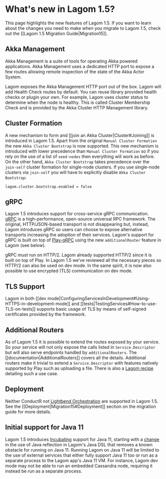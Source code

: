 # What's new in Lagom 1.5?

This page highlights the new features of Lagom 1.5. If you want to learn about the changes you need to make when you migrate to Lagom 1.5, check out the [[Lagom 1.5 Migration Guide|Migration15]].

## Akka Management

Akka Management is a suite of tools for operating Akka powered applications. Akka Management uses a dedicated HTTP port to expose a few routes allowing remote inspection of the state of the Akka Actor System.

Lagom exposes the Akka Management HTTP port out of the box. Lagom will add Health Check routes by default. You can reuse library provided health checks or plugin your own. For example, Lagom uses cluster status to determine when the node is healthy. This is called Cluster Membership Check and is provided by the Akka Cluster HTTP Management library.

## Cluster Formation

A new mechanism to form and [[join an Akka Cluster|Cluster#Joining]] is introduced in Lagom 1.5. Apart from the original `Manual Cluster Formation` the new `Akka Cluster Bootstrap` is now supported. This new mechanism is introduced with lower precedence than `Manual Cluster Formation` so if you rely on the use of a list of `seed-nodes` then everything will work as before. On the other hand, `Akka Cluster Bootstrap` takes precedence over the `join-self` cluster formation for single-node clusters. If you use single-node clusters via `join-self` you will have to explicitly disable `Akka Cluster Bootstrap`:

```
lagom.cluster.bootstrap.enabled = false
```

## gRPC

Lagom 1.5 introduces support for cross-service gRPC communication. [gRPC](https://grpc.io/) is a high-performance, open-source universal RPC framework. The original, HTTP/JSON-based transport is not disappearing but, instead, Lagom introduces gRPC so users can choose to expose alternative transports increasing the adoption of their services. Lagom's support for gRPC is built on top of [Play-gRPC](https://developer.lightbend.com/docs/play-grpc/current/) using the new `additionalRouter` feature in Lagom (see below).

gRPC must run on HTTP/2. Lagom already supported HTTP/2 since it is built on top of Play. In Lagom 1.5 we’ve reviewed all the necessary pieces so HTTP/2 can also be used on dev mode. In the same spirit, it is now also possible to use encrypted (TLS) communication on dev mode.

## TLS Support

Lagom in both [[dev mode|ConfiguringServicesInDevelopment#Using-HTTPS-in-development-mode]] and [[tests|TestingServices#How-to-use-TLS-on-tests]] supports basic usage of TLS by means of self-signed certificates provided by the framework.

## Additional Routers

As of Lagom 1.5 it is possible to extend the routes exposed by your service. So your service will not only expose the calls listed in `Service.Descriptor` but will also serve endpoints handled by `additionalRouters`. The [[documentation|AdditionalRouters]] covers all the details. Additional routers make it trivial to extend a `Service.Descriptor` with features natively supported by Play such as uploading a file. There is also a [Lagom recipe](https://github.com/lagom/lagom-recipes/tree/master/file-upload) detailing such a use case.

## Deployment

Neither ConductR not [Lightbend Orchestration](https://developer.lightbend.com/docs/lightbend-orchestration/current/) are supported in Lagom 1.5. See the [[Deployment|Migration15#Deployment]] section on the migration guide for more details.

## Initial support for Java 11

Lagom 1.5 introduces [Incubating][] support for Java 11, starting with a [change][lagom/lagom#1803] in the use
of Java reflection in Lagom's Java DSL that removes a known obstacle for running on Java 11.  Running Lagom on
Java 11 will be limited to the use of external services that either fully support Java 11 too or run as a
separate process to the Lagom app's Java 11 VM.  For instance, Lagom dev mode may not be able to run an embedded
Cassandra node, requiring it instead be run as a separate process.

[Incubating]: https://developer.lightbend.com/docs/lightbend-platform/2.0/support-terminology/index.html#incubating
[lagom/lagom#1803]: https://github.com/lagom/lagom/pull/1803
